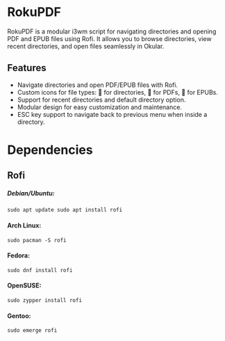 # RokuPDF

RokuPDF is a modular i3wm script for navigating directories and opening PDF and EPUB files using Rofi. It allows you to browse directories, view recent directories, and open files seamlessly in Okular.

## Features
- Navigate directories and open PDF/EPUB files with Rofi.
- Custom icons for file types: 📂 for directories, 📄 for PDFs, 📖 for EPUBs.
- Support for recent directories and default directory option.
- Modular design for easy customization and maintenance.
- ESC key support to navigate back to previous menu when inside a directory.

# Dependencies

## Rofi

##### Debian/Ubuntu:
``sudo apt update
sudo apt install rofi``

#### Arch Linux: 
``sudo pacman -S rofi``

#### Fedora: 
``sudo dnf install rofi``

#### OpenSUSE: 
``sudo zypper install rofi``

#### Gentoo: 
``sudo emerge rofi``


